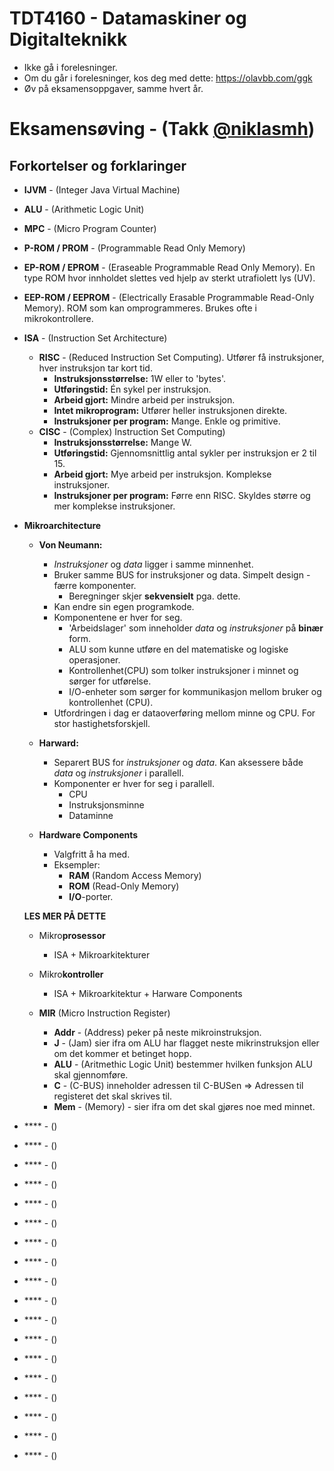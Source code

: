 # TDT4160 - Datamaskiner og Digitalteknikk

- Ikke gå i forelesninger.
- Om du går i forelesninger, kos deg med dette: https://olavbb.com/ggk
- Øv på eksamensoppgaver, samme hvert år.


# Eksamensøving - (Takk [@niklasmh](https://github.com/niklasmh/ntnu/tree/master/TDT4160%20-%20Datamaskiner%20og%20Digitalteknikk/))

## Forkortelser og forklaringer

- **IJVM** - (Integer Java Virtual Machine)
- **ALU** - (Arithmetic Logic Unit)
- **MPC** - (Micro Program Counter)
- **P-ROM / PROM** - (Programmable Read Only Memory)
- **EP-ROM / EPROM** - (Eraseable Programmable Read Only Memory). En type ROM hvor innholdet slettes ved hjelp av sterkt utrafiolett lys (UV).
- **EEP-ROM / EEPROM** - (Electrically Erasable Programmable Read-Only Memory). ROM som kan omprogrammeres. Brukes ofte i mikrokontrollere.
- **ISA** - (Instruction Set Architecture)
  - **RISC** - (Reduced Instruction Set Computing). Utfører få instruksjoner, hver instruksjon tar kort tid.
    - **Instruksjonsstørrelse:** 1W eller to 'bytes'.
    - **Utføringstid:** Én sykel per instruksjon.
    - **Arbeid gjort:** Mindre arbeid per instruksjon.
    - **Intet mikroprogram:** Utfører heller instruksjonen direkte.
    - **Instruksjoner per program:** Mange. Enkle og primitive.
  - **CISC** - (Complex) Instruction Set Computing)
    - **Instruksjonsstørrelse:** Mange W.
    - **Utføringstid:** Gjennomsnittlig antal sykler per instruksjon er 2 til 15.
    - **Arbeid gjort:** Mye arbeid per instruksjon. Komplekse instruksjoner.
    - **Instruksjoner per program:** Førre enn RISC. Skyldes større og mer komplekse instruksjoner.
  
- **Mikroarchitecture**
  - **Von Neumann:**
    - *Instruksjoner* og *data* ligger i samme minnenhet.
    - Bruker samme BUS for instruksjoner og data. Simpelt design - færre komponenter. 
      - Beregninger skjer **sekvensielt** pga. dette.
    - Kan endre sin egen programkode.
    - Komponentene er hver for seg.
      - 'Arbeidslager' som inneholder *data* og *instruksjoner* på **binær** form.
      - ALU som kunne utføre en del matematiske og logiske operasjoner.
      - Kontrollenhet(CPU) som tolker instruksjoner i minnet og sørger for utførelse.
      - I/O-enheter som sørger for kommunikasjon mellom bruker og kontrollenhet (CPU).
    - Utfordringen i dag er dataoverføring mellom minne og CPU. For stor hastighetsforskjell.

  - **Harward:**
    - Separert BUS for *instruksjoner* og *data*. Kan aksessere både *data* og *instruksjoner* i parallell.
    - Komponenter er hver for seg i parallell.
      - CPU
      - Instruksjonsminne
      - Dataminne

  - **Hardware Components**
    - Valgfritt å ha med.
    - Eksempler:
      - **RAM** (Random Access Memory)
      - **ROM** (Read-Only Memory)
      - **I/O**-porter.

  **LES MER PÅ DETTE**
  - Mikro**prosessor**
    - ISA + Mikroarkitekturer
  
  - Mikro**kontroller**
    - ISA + Mikroarkitektur + Harware Components

  - **MIR** (Micro Instruction Register)
    - **Addr** - (Address) peker på neste mikroinstruksjon.
    - **J** - (Jam) sier ifra om ALU har flagget neste mikrinstruksjon eller om det kommer et betinget hopp.
    - **ALU** - (Aritmethic Logic Unit) bestemmer hvilken funksjon ALU skal gjennomføre.
    - **C** - (C-BUS) inneholder adressen til C-BUSen => Adressen til registeret det skal skrives til.
    - **Mem** - (Memory) - sier ifra om det skal gjøres noe med minnet.

- **** - ()
- **** - ()
- **** - ()
- **** - ()
- **** - ()
- **** - ()
- **** - ()
- **** - ()
- **** - ()
- **** - ()
- **** - ()
- **** - ()
- **** - ()
- **** - ()
- **** - ()
- **** - ()
- **** - ()
- **** - ()
